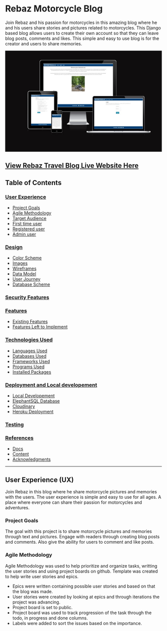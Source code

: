 # Rebaz Motorcycle Blog

Join Rebaz and his passion for motorcycles in this amazing blog where he and his users share stories and pictures related to motorcycles. 
This Django based blog allows users to create their own account so that they can leave blog posts, comments and likes. 
This simple and easy to use blog is for the creator and users to share memories.

![Home Screen](media/images/responsive.jpg)

[View Rebaz Travel Blog Live Website Here]()
---

## Table of Contents
### [User Experience](#user-experience-ux)
* [Project Goals](#project-goals)
* [Agile Methodology](#agile-methodology)
* [Target Audience](#target-audience)
* [First time user](#first-time-user)
* [Registered user](#registered-user)
* [Admin user](#admin-user)
### [Design](#design-1)
* [Color Scheme](#color-scheme)
* [Images](#images)
* [Wireframes](#wireframes)
* [Data Model](#data-models)
* [User Journey](#user-journey)
* [Database Scheme](#database-scheme)
### [Security Features](#security-features-1)
### [Features](#features-1)
* [Existing Features](#existing-features)
* [Features Left to Implement](#features-left-to-implement)
### [Technologies Used](#technologies-used-1)
* [Languages Used](#languages-used)
* [Databases Used](#databases-used)
* [Frameworks Used](#frameworks-used)
* [Programs Used](#programs-used)
* [Installed Packages](#installed-packages)
### [Deployment and Local developement](#deployment-and-local-developement-1)
* [Local Developement](#local-developement)
* [ElephantSQL Database](#elephantsql-database)
* [Cloudinary](#cloudinary)
* [Heroku Deployment](#heroku-deployment)
### [Testing](#testing-1)
### [References](#references-1)
* [Docs](#docs)
* [Content](#content)
* [Acknowledgments](#acknowledgments)
---

## User Experience (UX)

Join Rebaz in this blog where he share motorcycle pictures and memories with the users. The user experience is simple and easy to use for all ages. A place where everyone can share their 
passion for motorcycles and adventures.

### Project Goals

The goal with this project is to share motorcycle pictures and memories through text and pictures. Engage with readers through creating blog posts and comments. Also give the ability for users to comment and like posts.

### Agile Methodology

Agile Methodology was used to help prioritize and organize tasks, writting the user stories and using project boards on github. Template was created to help write user stories and epics.

* Epics were written containing possible user stories and based on that the blog was made.
* User stories were created by looking at epics and through iterations the project was advancing.
* Project board is set to public.
* Project board was used to track progression of the task through the todo, in progress and done columns.
* Labels were added to sort the issues based on the importance.
